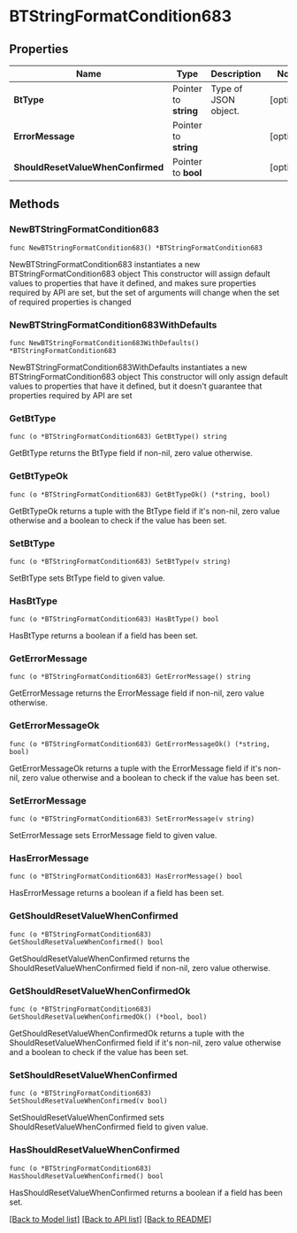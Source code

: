 # BTStringFormatCondition683

## Properties

Name | Type | Description | Notes
------------ | ------------- | ------------- | -------------
**BtType** | Pointer to **string** | Type of JSON object. | [optional] 
**ErrorMessage** | Pointer to **string** |  | [optional] 
**ShouldResetValueWhenConfirmed** | Pointer to **bool** |  | [optional] 

## Methods

### NewBTStringFormatCondition683

`func NewBTStringFormatCondition683() *BTStringFormatCondition683`

NewBTStringFormatCondition683 instantiates a new BTStringFormatCondition683 object
This constructor will assign default values to properties that have it defined,
and makes sure properties required by API are set, but the set of arguments
will change when the set of required properties is changed

### NewBTStringFormatCondition683WithDefaults

`func NewBTStringFormatCondition683WithDefaults() *BTStringFormatCondition683`

NewBTStringFormatCondition683WithDefaults instantiates a new BTStringFormatCondition683 object
This constructor will only assign default values to properties that have it defined,
but it doesn't guarantee that properties required by API are set

### GetBtType

`func (o *BTStringFormatCondition683) GetBtType() string`

GetBtType returns the BtType field if non-nil, zero value otherwise.

### GetBtTypeOk

`func (o *BTStringFormatCondition683) GetBtTypeOk() (*string, bool)`

GetBtTypeOk returns a tuple with the BtType field if it's non-nil, zero value otherwise
and a boolean to check if the value has been set.

### SetBtType

`func (o *BTStringFormatCondition683) SetBtType(v string)`

SetBtType sets BtType field to given value.

### HasBtType

`func (o *BTStringFormatCondition683) HasBtType() bool`

HasBtType returns a boolean if a field has been set.

### GetErrorMessage

`func (o *BTStringFormatCondition683) GetErrorMessage() string`

GetErrorMessage returns the ErrorMessage field if non-nil, zero value otherwise.

### GetErrorMessageOk

`func (o *BTStringFormatCondition683) GetErrorMessageOk() (*string, bool)`

GetErrorMessageOk returns a tuple with the ErrorMessage field if it's non-nil, zero value otherwise
and a boolean to check if the value has been set.

### SetErrorMessage

`func (o *BTStringFormatCondition683) SetErrorMessage(v string)`

SetErrorMessage sets ErrorMessage field to given value.

### HasErrorMessage

`func (o *BTStringFormatCondition683) HasErrorMessage() bool`

HasErrorMessage returns a boolean if a field has been set.

### GetShouldResetValueWhenConfirmed

`func (o *BTStringFormatCondition683) GetShouldResetValueWhenConfirmed() bool`

GetShouldResetValueWhenConfirmed returns the ShouldResetValueWhenConfirmed field if non-nil, zero value otherwise.

### GetShouldResetValueWhenConfirmedOk

`func (o *BTStringFormatCondition683) GetShouldResetValueWhenConfirmedOk() (*bool, bool)`

GetShouldResetValueWhenConfirmedOk returns a tuple with the ShouldResetValueWhenConfirmed field if it's non-nil, zero value otherwise
and a boolean to check if the value has been set.

### SetShouldResetValueWhenConfirmed

`func (o *BTStringFormatCondition683) SetShouldResetValueWhenConfirmed(v bool)`

SetShouldResetValueWhenConfirmed sets ShouldResetValueWhenConfirmed field to given value.

### HasShouldResetValueWhenConfirmed

`func (o *BTStringFormatCondition683) HasShouldResetValueWhenConfirmed() bool`

HasShouldResetValueWhenConfirmed returns a boolean if a field has been set.


[[Back to Model list]](../README.md#documentation-for-models) [[Back to API list]](../README.md#documentation-for-api-endpoints) [[Back to README]](../README.md)


